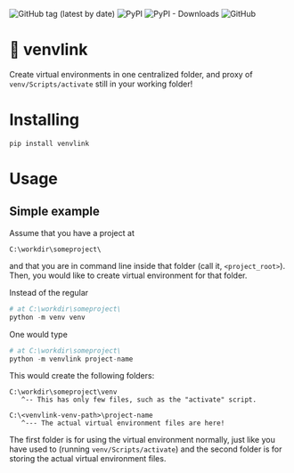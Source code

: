 ![GitHub tag (latest by date)](https://img.shields.io/github/v/tag/np-8/venvlink)&nbsp;![PyPI](https://img.shields.io/pypi/v/venvlink)&nbsp;![PyPI - Downloads](https://img.shields.io/pypi/dm/venvlink)&nbsp;![GitHub](https://img.shields.io/github/license/np-8/venvlink)


# 🔗 venvlink

Create virtual environments in one centralized folder, and proxy of `venv/Scripts/activate` still in your working folder!

# Installing
```
pip install venvlink
```

# Usage

## Simple example

Assume that you have a project at 

```
C:\workdir\someproject\
```
and that you are in command line inside that folder (call it, `<project_root>`). Then, you would like to create virtual environment for that folder.

Instead of the regular
```python
# at C:\workdir\someproject\
python -m venv venv
```

One would type

```python
# at C:\workdir\someproject\
python -m venvlink project-name
```

This would create the following folders:

```
C:\workdir\someproject\venv
   ^-- This has only few files, such as the "activate" script.

C:\<venvlink-venv-path>\project-name
   ^--- The actual virtual environment files are here!
```

The first folder is for using the virtual environment normally, just like you have used to (running `venv/Scripts/activate`) and the second folder is for storing the actual virtual environment files.

